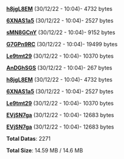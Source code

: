 [**h8jgL8EM**](/data/h8jgL8EM.txt) (30/12/22 - 10:04)- 4732 bytes

[**6XNAS1a5**](/data/6XNAS1a5.txt) (30/12/22 - 10:04)- 2527 bytes

[**sMN8GCnY**](/data/sMN8GCnY.txt) (30/12/22 - 10:04)- 9152 bytes

[**G7GPn9RC**](/data/G7GPn9RC.txt) (30/12/22 - 10:04)- 19499 bytes

[**Le9tmt29**](/data/Le9tmt29.txt) (30/12/22 - 10:04)- 10370 bytes

[**AnDGhSGS**](/data/AnDGhSGS.txt) (30/12/22 - 10:04)- 267 bytes

[**h8jgL8EM**](/data/h8jgL8EM.txt) (30/12/22 - 10:04)- 4732 bytes

[**6XNAS1a5**](/data/6XNAS1a5.txt) (30/12/22 - 10:04)- 2527 bytes

[**Le9tmt29**](/data/Le9tmt29.txt) (30/12/22 - 10:04)- 10370 bytes

[**EVjSN7ga**](/data/EVjSN7ga.txt) (30/12/22 - 10:04)- 12683 bytes

[**EVjSN7ga**](/data/EVjSN7ga.txt) (30/12/22 - 10:04)- 12683 bytes

**Total Datas**: 2271

**Total Size**: 14.59 MB / 14.6 MB